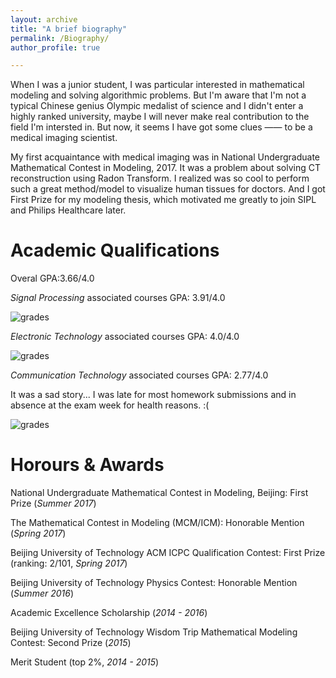 ```yaml
---
layout: archive
title: "A brief biography"
permalink: /Biography/
author_profile: true

---
```

When I was a junior student, I was particular interested in mathematical modeling and solving algorithmic problems. But I'm aware that I'm not a typical Chinese genius Olympic medalist of science and I didn't enter a highly ranked university, maybe I will never make real contribution to the field I'm intersted in. But now, it seems I have got some clues —— to be a medical imaging scientist. 

My first acquaintance with medical imaging was in National Undergraduate Mathematical Contest in Modeling, 2017. It was a problem about solving CT reconstruction using Radon Transform. I realized was so cool to perform such a great method/model to visualize human tissues for doctors. And I got First Prize for my modeling thesis, which motivated me greatly to join SIPL and Philips Healthcare later.  

Academic Qualifications
======
Overal GPA:3.66/4.0

*Signal Processing* associated courses GPA: 3.91/4.0

![grades](https://dukang4655.github.io/images/d11.png)


*Electronic Technology* associated courses GPA: 4.0/4.0

![grades](https://dukang4655.github.io/images/d22.png)

*Communication Technology* associated courses GPA: 2.77/4.0

It was a sad story... I was late for most homework submissions and in absence at the exam week for health reasons. :(

![grades](https://dukang4655.github.io/images/d33.png)


Horours & Awards
======
National Undergraduate Mathematical Contest in Modeling, Beijing: First Prize (*Summer 2017*)

The Mathematical Contest in Modeling (MCM/ICM): Honorable Mention (*Spring 2017*)

Beijing University of Technology ACM ICPC Qualification Contest: First Prize (ranking: 2/101, *Spring 2017*)

Beijing University of Technology Physics Contest: Honorable Mention (*Summer 2016*)

Academic Excellence Scholarship (*2014 - 2016*)

Beijing University of Technology Wisdom Trip Mathematical Modeling Contest: Second Prize (*2015*)

Merit Student (top 2%, *2014 - 2015*)
